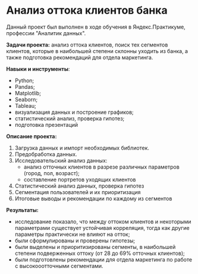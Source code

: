 # Анализ оттока клиентов банка

Данный проект был выполнен в ходе обучения в Яндекс.Практикуме, профессии "Аналитик данных".

**Задачи проекта:** анализ оттока клиентов, поиск тех сегментов клиентов, которые в наибольшей степени склонны уходить из банка, а также подготовка рекомендаций для отдела маркетинга.

**Навыки и инструменты**:
- Python;
- Pandas;
- Matplotlib;
- Seaborn;
- Tableau;
- визуализация данных и построение графиков;
- статистический анализ, проверка гипотез;
- подготовка презентаций

**Описание проекта:**
1. Загрузка данных и импорт необходимых библиотек.
2. Предобработка данных.
3. Исследовательский анализ данных:
    - анализ отточных клиентов в разрезе различных параметров (город, пол, возраст);
    - составление портретов уходящих клиентов
4. Статистический анализ данных, проверка гипотез
5. Сегментация пользователей и их приоритизация
6. Итоговые выводы и рекомендации по каждому из сегментов

**Результаты:** 
- исследование показало, что между оттоком клиентов и некоторыми параметрами существует устойчивая корреляция, тогда как другие параметры практически не влияют на отток;
- были сформулированы и проверены гипотезы;
- были выделены и приоритизированы сегменты, в наибольшей степени подверженных оттоку (от 28 до 69% отточных клиентов);
- были подготовлены рекомендации для отдела маркетинга по работе с высокооотточными сегментами.
